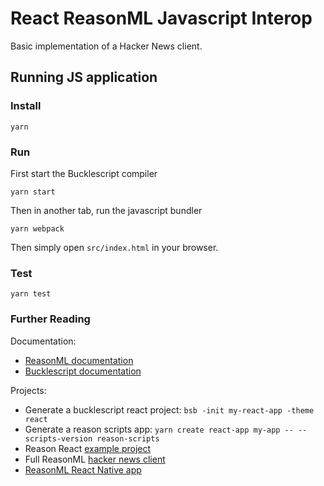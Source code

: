 # React ReasonML Javascript Interop

Basic implementation of a Hacker News client.

## Running JS application

### Install
```
yarn
```
### Run
First start the Bucklescript compiler
```
yarn start
```

Then in another tab, run the javascript bundler
```
yarn webpack
```

Then simply open `src/index.html` in your browser.


### Test
```
yarn test
```

### Further Reading

Documentation:
- [ReasonML documentation](https://reasonml.github.io/)
- [Bucklescript documentation](https://bucklescript.github.io)

Projects:
- Generate a bucklescript react project: `bsb -init my-react-app -theme react`
- Generate a reason scripts app: `yarn create react-app my-app -- --scripts-version reason-scripts`
- Reason React [example project](https://github.com/reasonml-community/reason-react-example)
- Full ReasonML [hacker news client](https://github.com/reasonml-community/reason-react-hacker-news)
- [ReasonML React Native app](https://github.com/FormidableLabs/seattlejsconf-app)
